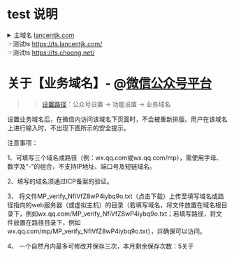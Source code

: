 # test 说明

<details>
    <summary>
    主域名 <a href="http://www.lancentjk.com">lancentjk.com</a><br/>
 ☞测试ts <a href="https://github.com/lancentjk/ts">https://ts.lancentjk.com/</a><br/>
 ☞测试ts <a href="https://github.com/inchoong/ts/">https://ts.choong.net/</a><br/>
     </summary>     
 【工业和信息化部】尊敬的用户XXX，
您的ICP备案申请已通过审核，
备案/许可证编号为：浙ICP备2020043532号，
审核通过日期：2020-12-14。特此通知！<br/>
【工信部ICP备案】12381 短信平台
</details>

# 关于【业务域名】- @[微信公众号平台](https://mp.weixin.qq.com/)

>> [设置路径](https://mp.weixin.qq.com/)：公众号设置 -> 功能设置 -> 业务域名

设置业务域名后，在微信内访问该域名下页面时，不会被重新排版。用户在该域名上进行输入时，不出现下图所示的安全提示。

注意事项：

1、可填写三个域名或路径（例：wx.qq.com或wx.qq.com/mp），需使用字母、数字及“-”的组合，不支持IP地址、端口号及短链域名。

2、填写的域名须通过ICP备案的验证。

3、 将文件MP_verify_NfiVfZ8wP4iybq9o.txt（点击下载）上传至填写域名或路径指向的web服务器（或虚拟主机）的目录（若填写域名，将文件放置在域名根目录下，例如wx.qq.com/MP_verify_NfiVfZ8wP4iybq9o.txt；若填写路径，将文件放置在路径目录下，例如wx.qq.com/mp/MP_verify_NfiVfZ8wP4iybq9o.txt），并确保可以访问。

4、 一个自然月内最多可修改并保存三次，本月剩余保存次数：5关于
